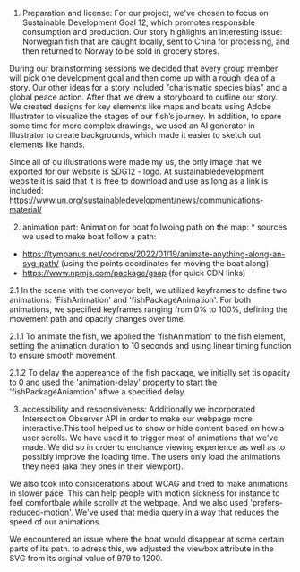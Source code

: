 1. Preparation and license: 
For our project, we've chosen to focus on Sustainable Development Goal 12, which promotes responsible consumption and production. Our story highlights an interesting issue: Norwegian fish that are caught locally, sent to China for processing, and then returned to Norway to be sold in grocery stores.

During our brainstorming sessions we decided that every group member will pick one development goal and then come up with a rough idea of a story. Our other ideas for a story included "charismatic species bias" and a global peace action. After that we drew a storyboard to outline our story. We created designs for key elements like maps and boats using Adobe Illustrator to visualize the stages of our fish’s journey. In addition, to spare some time for more complex drawings, we used an AI generator in Illustrator to create backgrounds, which made it easier to sketch out elements like hands. 

Since all of ou illustrations were made my us, the only image that we exported for our website is SDG12 - logo. At sustainabledevelopment website it is said that it is free to download and use as long as a link is included: https://www.un.org/sustainabledevelopment/news/communications-material/

2. animation part: 
Animation for boat follwoing path on the map: * sources we used to make boat follow a path: 
- https://tympanus.net/codrops/2022/01/19/animate-anything-along-an-svg-path/ (using the points coordinates for moving the boat along)
- https://www.npmjs.com/package/gsap (for quick CDN links)

2.1 In the scene with the conveyor belt, we utilized keyframes to define two animations: 'FishAnimation' and 'fishPackageAnimation'. For both animations, we specified keyframes ranging from 0% to 100%, defining the movement path and opacity changes over time. 

2.1.1 To animate the fish, we applied the 'fishAnimation' to the fish element, setting the animation duration to 10 seconds and using linear timing function to ensure smooth movement. 

2.1.2 To delay the appereance of the fish package, we initially set tis opacity to 0 and used the 'animation-delay' property to start the 'fishPackageAniamtion' aftwe a specified delay. 


3. accessibility and responsiveness:
Additionally we incorporated Intersection Observer API in order to make our webpage more interactive.This tool helped us to show or hide content based on how a user scrolls. We have used it to trigger most of animations that we've made. We did so in order to enchance viewing experience as well as to possibly improve the loading time. The users only load the animations they need (aka they ones in their viewport). 

We also took into considerations about WCAG and tried to make animations in slower pace. This can help people with motion sickness for instance to feel comfortbale while scrolly at the webpage. And we also used 'prefers-reduced-motion'. We've used that media query in a way that reduces the speed of our animations.


We encountered an issue where the boat would disappear at some certain parts of its path. to adress this, we adjusted the viewbox attribute in the SVG from its orginal value of 979 to 1200. 


